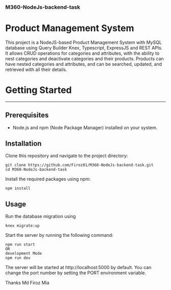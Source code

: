 ### M360-NodeJs-backend-task

# Product Management System
This project is a NodeJS-based Product Management System with MySQL database using Query Builder Knex, Typescript, ExpressJS and REST APIs. It allows CRUD operations for categories and attributes, with the ability to nest categories and deactivate categories and their products. Products can have nested categories and attributes, and can be searched, updated, and retrieved with all their details.

# Getting Started
***

## Prerequisites

* Node.js and npm (Node Package Manager) installed on your system.

## Installation

Clone this repository and navigate to the project directory:

```
git clone https://github.com/Firoz01/M360-NodeJs-backend-task.git
cd M360-NodeJs-backend-task

```
Install the required packages using npm:
```
npm install
```

## Usage

Run the database migration using 
```
knex migrate:up
```

Start the server by running the following command:

```
npm run start
OR
development Mode
npm run dev

```
The server will be started at http://localhost:5000 by default. You can change the port number by setting the PORT environment variable.



Thanks
Md Firoz Mia
